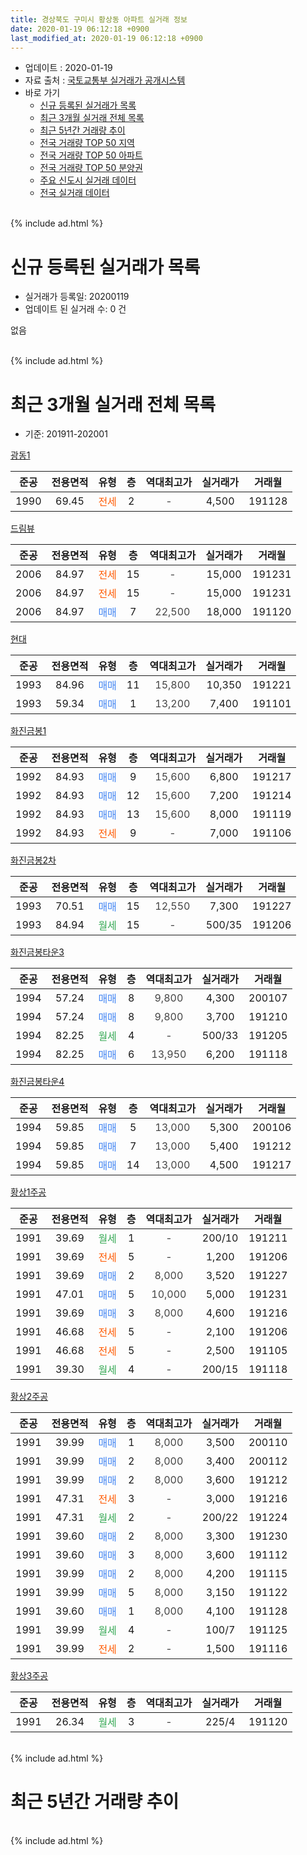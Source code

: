 ```yaml
---
title: 경상북도 구미시 황상동 아파트 실거래 정보
date: 2020-01-19 06:12:18 +0900
last_modified_at: 2020-01-19 06:12:18 +0900
---
```


* 업데이트 : 2020-01-19
* 자료 출처 : [국토교통부 실거래가 공개시스템](http://rt.molit.go.kr)
* 바로 가기
    * [신규 등록된 실거래가 목록](#신규-등록된-실거래가-목록)
    * [최근 3개월 실거래 전체 목록](#최근-3개월-실거래-전체-목록)
    * [최근 5년간 거래량 추이](#최근-5년간-거래량-추이)
    * [전국 거래량 TOP 50 지역](https://apt-info.github.io/apt-trade-info/최근-3개월-전국에서-가장-거래가-많이-발생한-지역)
    * [전국 거래량 TOP 50 아파트](https://apt-info.github.io/apt-trade-info/최근-3개월-전국에서-가장-거래가-많이-발생한-아파트)
    * [전국 거래량 TOP 50 분양권](https://apt-info.github.io/apt-trade-info/최근-3개월-전국에서-가장-거래가-많이-발생한-분양권)
    * [주요 신도시 실거래 데이터](https://apt-info.github.io/apt-trade-info/주요-신도시)
    * [전국 실거래 데이터](https://apt-info.github.io/apt-trade-info/전국)
<br>
{% include ad.html %}
<br>

# 신규 등록된 실거래가 목록
* 실거래가 등록일: 20200119
* 업데이트 된 실거래 수: 0 건

없음

<br>
{% include ad.html %}
<br>

# 최근 3개월 실거래 전체 목록
* 기준: 201911-202001


[광동1](https://search.naver.com/search.naver?query=%EA%B2%BD%EC%83%81%EB%B6%81%EB%8F%84+%EA%B5%AC%EB%AF%B8%EC%8B%9C+%ED%99%A9%EC%83%81%EB%8F%99+%EA%B4%91%EB%8F%991)

|준공|전용면적|유형|층|역대최고가|실거래가|거래월|
|:---:|:---:|:---:|:---:|:---:|:---:|:---:|
|1990|69.45|<span style="color:#ff5a00">전세</span>|2|<span style="color:#444444">-</span>|4,500|191128|

[드림뷰](https://search.naver.com/search.naver?query=%EA%B2%BD%EC%83%81%EB%B6%81%EB%8F%84+%EA%B5%AC%EB%AF%B8%EC%8B%9C+%ED%99%A9%EC%83%81%EB%8F%99+%EB%93%9C%EB%A6%BC%EB%B7%B0)

|준공|전용면적|유형|층|역대최고가|실거래가|거래월|
|:---:|:---:|:---:|:---:|:---:|:---:|:---:|
|2006|84.97|<span style="color:#ff5a00">전세</span>|15|<span style="color:#444444">-</span>|15,000|191231|
|2006|84.97|<span style="color:#ff5a00">전세</span>|15|<span style="color:#444444">-</span>|15,000|191231|
|2006|84.97|<span style="color:#4285f3">매매</span>|7|<span style="color:#444444">22,500</span>|18,000|191120|

[현대](https://search.naver.com/search.naver?query=%EA%B2%BD%EC%83%81%EB%B6%81%EB%8F%84+%EA%B5%AC%EB%AF%B8%EC%8B%9C+%ED%99%A9%EC%83%81%EB%8F%99+%ED%98%84%EB%8C%80)

|준공|전용면적|유형|층|역대최고가|실거래가|거래월|
|:---:|:---:|:---:|:---:|:---:|:---:|:---:|
|1993|84.96|<span style="color:#4285f3">매매</span>|11|<span style="color:#444444">15,800</span>|10,350|191221|
|1993|59.34|<span style="color:#4285f3">매매</span>|1|<span style="color:#444444">13,200</span>|7,400|191101|

[화진금봉1](https://search.naver.com/search.naver?query=%EA%B2%BD%EC%83%81%EB%B6%81%EB%8F%84+%EA%B5%AC%EB%AF%B8%EC%8B%9C+%ED%99%A9%EC%83%81%EB%8F%99+%ED%99%94%EC%A7%84%EA%B8%88%EB%B4%891)

|준공|전용면적|유형|층|역대최고가|실거래가|거래월|
|:---:|:---:|:---:|:---:|:---:|:---:|:---:|
|1992|84.93|<span style="color:#4285f3">매매</span>|9|<span style="color:#444444">15,600</span>|6,800|191217|
|1992|84.93|<span style="color:#4285f3">매매</span>|12|<span style="color:#444444">15,600</span>|7,200|191214|
|1992|84.93|<span style="color:#4285f3">매매</span>|13|<span style="color:#444444">15,600</span>|8,000|191119|
|1992|84.93|<span style="color:#ff5a00">전세</span>|9|<span style="color:#444444">-</span>|7,000|191106|

[화진금봉2차](https://search.naver.com/search.naver?query=%EA%B2%BD%EC%83%81%EB%B6%81%EB%8F%84+%EA%B5%AC%EB%AF%B8%EC%8B%9C+%ED%99%A9%EC%83%81%EB%8F%99+%ED%99%94%EC%A7%84%EA%B8%88%EB%B4%892%EC%B0%A8)

|준공|전용면적|유형|층|역대최고가|실거래가|거래월|
|:---:|:---:|:---:|:---:|:---:|:---:|:---:|
|1993|70.51|<span style="color:#4285f3">매매</span>|15|<span style="color:#444444">12,550</span>|7,300|191227|
|1993|84.94|<span style="color:#34a853">월세</span>|15|<span style="color:#444444">-</span>|500/35|191206|

[화진금봉타운3](https://search.naver.com/search.naver?query=%EA%B2%BD%EC%83%81%EB%B6%81%EB%8F%84+%EA%B5%AC%EB%AF%B8%EC%8B%9C+%ED%99%A9%EC%83%81%EB%8F%99+%ED%99%94%EC%A7%84%EA%B8%88%EB%B4%89%ED%83%80%EC%9A%B43)

|준공|전용면적|유형|층|역대최고가|실거래가|거래월|
|:---:|:---:|:---:|:---:|:---:|:---:|:---:|
|1994|57.24|<span style="color:#4285f3">매매</span>|8|<span style="color:#444444">9,800</span>|4,300|200107|
|1994|57.24|<span style="color:#4285f3">매매</span>|8|<span style="color:#444444">9,800</span>|3,700|191210|
|1994|82.25|<span style="color:#34a853">월세</span>|4|<span style="color:#444444">-</span>|500/33|191205|
|1994|82.25|<span style="color:#4285f3">매매</span>|6|<span style="color:#444444">13,950</span>|6,200|191118|

[화진금봉타운4](https://search.naver.com/search.naver?query=%EA%B2%BD%EC%83%81%EB%B6%81%EB%8F%84+%EA%B5%AC%EB%AF%B8%EC%8B%9C+%ED%99%A9%EC%83%81%EB%8F%99+%ED%99%94%EC%A7%84%EA%B8%88%EB%B4%89%ED%83%80%EC%9A%B44)

|준공|전용면적|유형|층|역대최고가|실거래가|거래월|
|:---:|:---:|:---:|:---:|:---:|:---:|:---:|
|1994|59.85|<span style="color:#4285f3">매매</span>|5|<span style="color:#444444">13,000</span>|5,300|200106|
|1994|59.85|<span style="color:#4285f3">매매</span>|7|<span style="color:#444444">13,000</span>|5,400|191212|
|1994|59.85|<span style="color:#4285f3">매매</span>|14|<span style="color:#444444">13,000</span>|4,500|191217|

[황상1주공](https://search.naver.com/search.naver?query=%EA%B2%BD%EC%83%81%EB%B6%81%EB%8F%84+%EA%B5%AC%EB%AF%B8%EC%8B%9C+%ED%99%A9%EC%83%81%EB%8F%99+%ED%99%A9%EC%83%811%EC%A3%BC%EA%B3%B5)

|준공|전용면적|유형|층|역대최고가|실거래가|거래월|
|:---:|:---:|:---:|:---:|:---:|:---:|:---:|
|1991|39.69|<span style="color:#34a853">월세</span>|1|<span style="color:#444444">-</span>|200/10|191211|
|1991|39.69|<span style="color:#ff5a00">전세</span>|5|<span style="color:#444444">-</span>|1,200|191206|
|1991|39.69|<span style="color:#4285f3">매매</span>|2|<span style="color:#444444">8,000</span>|3,520|191227|
|1991|47.01|<span style="color:#4285f3">매매</span>|5|<span style="color:#444444">10,000</span>|5,000|191231|
|1991|39.69|<span style="color:#4285f3">매매</span>|3|<span style="color:#444444">8,000</span>|4,600|191216|
|1991|46.68|<span style="color:#ff5a00">전세</span>|5|<span style="color:#444444">-</span>|2,100|191206|
|1991|46.68|<span style="color:#ff5a00">전세</span>|5|<span style="color:#444444">-</span>|2,500|191105|
|1991|39.30|<span style="color:#34a853">월세</span>|4|<span style="color:#444444">-</span>|200/15|191118|

[황상2주공](https://search.naver.com/search.naver?query=%EA%B2%BD%EC%83%81%EB%B6%81%EB%8F%84+%EA%B5%AC%EB%AF%B8%EC%8B%9C+%ED%99%A9%EC%83%81%EB%8F%99+%ED%99%A9%EC%83%812%EC%A3%BC%EA%B3%B5)

|준공|전용면적|유형|층|역대최고가|실거래가|거래월|
|:---:|:---:|:---:|:---:|:---:|:---:|:---:|
|1991|39.99|<span style="color:#4285f3">매매</span>|1|<span style="color:#444444">8,000</span>|3,500|200110|
|1991|39.99|<span style="color:#4285f3">매매</span>|2|<span style="color:#444444">8,000</span>|3,400|200112|
|1991|39.99|<span style="color:#4285f3">매매</span>|2|<span style="color:#444444">8,000</span>|3,600|191212|
|1991|47.31|<span style="color:#ff5a00">전세</span>|3|<span style="color:#444444">-</span>|3,000|191216|
|1991|47.31|<span style="color:#34a853">월세</span>|2|<span style="color:#444444">-</span>|200/22|191224|
|1991|39.60|<span style="color:#4285f3">매매</span>|2|<span style="color:#444444">8,000</span>|3,300|191230|
|1991|39.60|<span style="color:#4285f3">매매</span>|3|<span style="color:#444444">8,000</span>|3,600|191112|
|1991|39.99|<span style="color:#4285f3">매매</span>|2|<span style="color:#444444">8,000</span>|4,200|191115|
|1991|39.99|<span style="color:#4285f3">매매</span>|5|<span style="color:#444444">8,000</span>|3,150|191122|
|1991|39.60|<span style="color:#4285f3">매매</span>|1|<span style="color:#444444">8,000</span>|4,100|191128|
|1991|39.99|<span style="color:#34a853">월세</span>|4|<span style="color:#444444">-</span>|100/7|191125|
|1991|39.99|<span style="color:#ff5a00">전세</span>|2|<span style="color:#444444">-</span>|1,500|191116|

[황상3주공](https://search.naver.com/search.naver?query=%EA%B2%BD%EC%83%81%EB%B6%81%EB%8F%84+%EA%B5%AC%EB%AF%B8%EC%8B%9C+%ED%99%A9%EC%83%81%EB%8F%99+%ED%99%A9%EC%83%813%EC%A3%BC%EA%B3%B5)

|준공|전용면적|유형|층|역대최고가|실거래가|거래월|
|:---:|:---:|:---:|:---:|:---:|:---:|:---:|
|1991|26.34|<span style="color:#34a853">월세</span>|3|<span style="color:#444444">-</span>|225/4|191120|


<br>
{% include ad.html %}
<br>

# 최근 5년간 거래량 추이


<div style="width:100%;">
    <canvas id="deal_progress" height="200"></canvas>
</div>

<script>
new Chart(document.getElementById("deal_progress"), {
    type: 'line',
    data: {
        labels: ['201501','201502','201503','201504','201505','201506','201507','201508','201509','201510','201511','201512','201601','201602','201603','201604','201605','201606','201607','201608','201609','201610','201611','201612','201701','201702','201703','201704','201705','201706','201707','201708','201709','201710','201711','201712','201801','201802','201803','201804','201805','201806','201807','201808','201809','201810','201811','201812','201901','201902','201903','201904','201905','201906','201907','201908','201909','201910','201911','201912','202001'],
        datasets: [{
            label: '매매',
            pointRadius: 1,
            data: [31, 18, 29, 21, 23, 15, 21, 17, 17, 19, 12, 8, 16, 5, 14, 5, 8, 11, 10, 8, 12, 8, 15, 9, 7, 9, 8, 13, 12, 13, 5, 18, 24, 10, 13, 9, 13, 13, 10, 10, 8, 8, 12, 7, 6, 5, 11, 5, 14, 7, 19, 10, 7, 14, 8, 10, 7, 13, 8, 12, 4],
            borderColor: "rgba(255, 201, 14, 1)",
            backgroundColor: "rgba(255, 201, 14, 0.5)",
            fill: false,
            lineTension: 0
        },{
            label: '전월세',
            pointRadius: 1,
            data: [11, 21, 20, 23, 16, 13, 4, 13, 11, 11, 13, 12, 17, 12, 13, 10, 9, 7, 11, 8, 5, 14, 9, 6, 11, 15, 10, 10, 7, 9, 5, 7, 10, 10, 6, 7, 3, 9, 14, 7, 6, 8, 5, 10, 4, 10, 4, 2, 7, 10, 7, 9, 4, 8, 8, 6, 4, 5, 7, 9, 0],
            borderColor: "rgba(0, 141, 185, 1)",
            backgroundColor: "rgba(0, 141, 185, 0.5)",
            fill: false,
            lineTension: 0
        }
        ]
    },
    options: {
        responsive: true,
        title: {
            display: false
        },
        tooltips: {
            mode: 'index',
            intersect: false
        },
        hover: {
            mode: 'nearest',
            intersect: true
        },
        scales: {
            xAxes: [{
                display: true,
                scaleLabel: {
                    display: true,
                    labelString: '년/월'
                }
            }],
            yAxes: [{
                display: true,
                ticks: {
                    suggestedMin: 0,
                },
                scaleLabel: {
                    display: true,
                    labelString: '실거래 수'
                }
            }]
        }
    }
});

</script>


<br>
{% include ad.html %}
<br>

